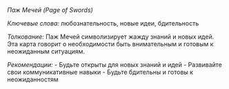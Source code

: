 *Паж Мечей \(Page of Swords\)*

*Ключевые слова:* любознательность, новые идеи, бдительность

*Толкование:* 
Паж Мечей символизирует жажду знаний и новых идей\. Эта карта говорит о необходимости быть внимательным и готовым к неожиданным ситуациям\.

*Рекомендации:*
\- Будьте открыты для новых знаний и идей
\- Развивайте свои коммуникативные навыки
\- Будьте бдительны и готовы к неожиданностям
